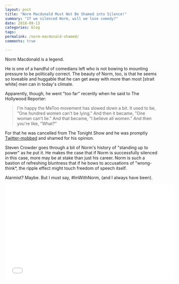 ```yaml
---
layout: post
title: "Norm Macdonald Must Not Be Shamed into Silence!"
summary: "If we silenced Norm, will we lose comedy?"
date: 2018-09-13
categories: blog
tags: 
permalink: /norm-macdonald-shamed/
comments: true

---
```


Norm Macdonald is a legend.

He is one of a handful of comedians left who is not bowing to mounting pressure to be politically correct. The beauty of Norm, too, is that he seems so loveable and huggable that he can get away with more than most [strait white] men can in today's climate. 

Apparently, though, he went "too far" recently when he said to The Hollywood Reporter:

> I'm happy the MeToo movement has slowed down a bit. It used to be, "One hundred women can't be lying." And then it became, "One woman can't lie." And that became, "I believe all women." And then you're like, "What?"

For that he was cancelled from The Tonight Show and he was promptly [Twitter-mobbed](https://youtu.be/INj2Dw5f710?t=154) and shamed for his opinion.

Steven Crowder goes through a bit of Norm's history of "standing up to power" as he put it. He makes the case that if Norm is successfully silenced in this case, more may be at stake than just his career. Norm is such a bastion of refreshing bluntness that if he bows to accusations of "wrong-think*, the ripple effect might touch freedom of speech itself. 

Alarmist? Maybe. But I must say, #ImWithNorm, (and I always have been). 


<iframe width="560" height="315" src="//www.youtube.com/embed/13Tyl67zCV4" frameborder="0"> </iframe>


